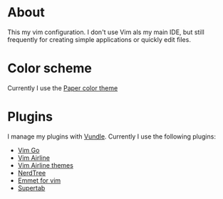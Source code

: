 # About
This my vim configuration. I don't use Vim als my main IDE, but still frequently for creating simple applications or quickly edit files.

# Color scheme

Currently I use the [Paper color theme](https://github.com/NLKNguyen/papercolor-theme) 

# Plugins

I manage my plugins with [Vundle](https://github.com/VundleVim/Vundle.vim). Currently I use the following plugins:

* [Vim Go](https://github.com/fatih/vim-go)
* [Vim Airline](https://github.com/vim-airline/vim-airline)
* [Vim Airline themes](https://github.com/vim-airline/vim-airline-themes)
* [NerdTree](https://github.com/scrooloose/nerdtree)
* [Emmet for vim](https://github.com/mattn/emmet-vim)
* [Supertab](https://github.com/ervandew/supertab)
